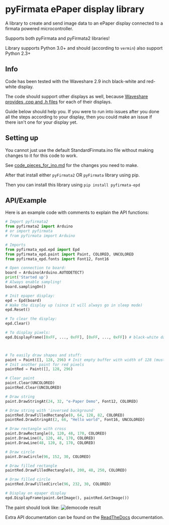 # pyFirmata ePaper display library

A library to create and send image data to an ePaper display connected to a firmata powered microcontroller.

Supports both pyFirmata and pyFirmata2 libraries!

Library supports Python 3.0+ and should (according to `vermin`) also support Python 2.3+


## Info

Code has been tested with the Waveshare 2.9 inch black-white and red-white display.

The code should support other displays as well,
because [Waveshare provides .cpp and .h files](https://github.com/waveshareteam/e-Paper/tree/master/Arduino) for each of their displays.

Guide below should help you. If you were to run into issues after you done all the steps according to your display,
then you could make an issue if there isn't one for your display yet.


## Setting up

You cannot just use the default StandardFirmata.ino file without making changes to it for this code to work.

See [code_pieces_for_ino.md](code_pieces_for_ino.md) for the changes you need to make.


After that install either `pyFirmata2` OR `pyFirmata` library using pip.

Then you can install this library using `pip install pyfirmata-epd`


## API/Example

Here is an example code with comments to explain the API functions:

```py
# Import pyfirmata2
from pyfirmata2 import Arduino
# or import pyfirmata
# from pyfirmata import Arduino

# Imports
from pyfirmata_epd.epd import Epd
from pyfirmata_epd.paint import Paint, COLORED, UNCOLORED
from pyfirmata_epd.fonts import Font12, Font16

# Open connection to board:
board = Arduino(Arduino.AUTODETECT)
print('Started up')
# Always enable sampling!
board.samplingOn()

# Init epaper display:
epd = Epd(board)
# Wake the display up (since it will always go in sleep mode)
epd.Reset()

# To clear the display:
epd.Clear()

# To display pixels:
epd.DisplayFrame([0xFF, ..., 0xFF], [0xFF, ..., 0xFF]) # black-white data, red-white data



# To easily draw shapes and stuff:
paint = Paint([], 128, 296) # Init empty buffer with width of 128 (must be multiple of 8, since 8 pixels are in 1 byte) and height of 296
# Init another paint for red pixels
paintRed = Paint([], 128, 296)

# Clear paint
paint.Clear(UNCOLORED)
paintRed.Clear(UNCOLORED)

# Draw string
paint.DrawStringAt(24, 32, "e-Paper Demo", Font12, COLORED)

# Draw string with 'inversed background'
paintRed.DrawFilledRectangle(0, 64, 128, 82, COLORED)
paintRed.DrawStringAt(2, 66, "Hello world", Font16, UNCOLORED)

# Draw rectangle with cross
paint.DrawRectangle(8, 120, 48, 170, COLORED)
paint.DrawLine(8, 120, 48, 170, COLORED)
paint.DrawLine(48, 120, 8, 170, COLORED)

# Draw circle
paint.DrawCircle(96, 152, 30, COLORED)

# Draw filled rectangle
paintRed.DrawFilledRectangle(8, 200, 48, 250, COLORED)

# Draw filled circle
paintRed.DrawFilledCircle(96, 232, 30, COLORED)

# Display on epaper display
epd.DisplayFrame(paint.GetImage(), paintRed.GetImage())
```

The paint should look like:
![democode result](./democode_result.png)


Extra API documentation can be found on the [ReadTheDocs](https://pyfirmata-epd.readthedocs.io/en/latest/) documentation.
